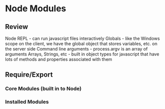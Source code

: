 # Node Modules

## Review
Node REPL - can run javascript files interactively
Globals - like the Windows scope on the client,
 we have the global object that stores variables, etc. on the server side
Command line arguments - process.argv is an array of arguments
Arrays, Strings, etc - built in object types for javascript that have lots of methods and properties associated with them

## Require/Export

### Core Modules (built in to Node)

### Installed Modules


